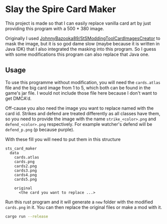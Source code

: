 # Slay the Spire Card Maker

This project is made so that I can easily replace vanilla card art by just providing this program with a 500 * 380 image.

Originally I used [JohnnyBazooka89/StSModdingToolCardImagesCreator](https://github.com/JohnnyBazooka89/StSModdingToolCardImagesCreator) to mask the image,
but it is so god dame slow (maybe because it is written in Java IDK) that I also integrated the masking into this program. So I guess with some modifications this program can also replace that Java one.

## Usage
To use this programme without modification, you will need the `cards.atlas` file and the big card image from 1 to 5, which both can be found in the game's jar file. I would not include those file here because I don't want to get DMCA'd.

Off-cause you also need the image you want to replace named with the card id. Strikes and defend are treated differently as all classes have them, so you need to provide the image with the name `strike_<color>.png` and `defend_<color>.png` respectively. For example watcher's defend will be `defend_p.png` (p because purple).

With these fill you will need to put them in this structure
```
sts_card_maker
  data
    cards.atlas
    cards.png
    cards2.png
    cards3.png
    cards4.png
    cards5.png
    
    original
      <the card you want to replace ...>
```

Run this rust program and it will generate a `new` folder with the modified `cards.png` in it. You can then replace the original files or make a mod with it.
```bash 
cargo run --release
```